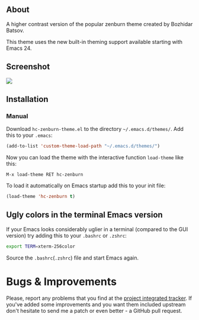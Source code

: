 ## About

A higher contrast version of the popular zenburn theme created by Bozhidar Batsov.

This theme uses the new built-in theming support available starting
with Emacs 24.

## Screenshot

![](https://github.com/edran/hc-zenburn-emacs/blob/master/screenshot.jpeg)


## Installation

### Manual

Download `hc-zenburn-theme.el` to the directory `~/.emacs.d/themes/`. Add this to your
`.emacs`:

```lisp
(add-to-list 'custom-theme-load-path "~/.emacs.d/themes/")
```

Now you can load the theme with the interactive function `load-theme` like this:

`M-x load-theme RET hc-zenburn`

<!-- ### Package.el -->

<!-- Zenburn is available in both [Marmalade](http://marmalade-repo.org) -->
<!-- and [MELPA](http://melpa.milkbox.net). -->
<!-- Keep in mind the fact the version in the Marmalade repo may not always -->
<!-- be up-to-date. -->

<!-- You can install `zenburn` with the following command: -->

<!-- `M-x package-install hc-zenburn-theme` -->

To load it automatically on Emacs startup add this to your init file:

```lisp
(load-theme 'hc-zenburn t)
```

## Ugly colors in the terminal Emacs version

If your Emacs looks considerably uglier in a terminal (compared to the
GUI version) try adding this to your `.bashrc` or `.zshrc`:

```bash
export TERM=xterm-256color
```

Source the `.bashrc`(`.zshrc`) file and start Emacs again.

# Bugs & Improvements

Please, report any problems that you find at the
[project integrated tracker](https://github.com/bbatsov/zenburn-emacs/issues).
If you've added some improvements and you want them included upstream
don't hesitate to send me a patch or even better - a GitHub pull
request.

